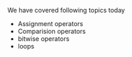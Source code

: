 We have covered following topics today

- Assignment operators
- Comparision operators
- bitwise operators
- loops